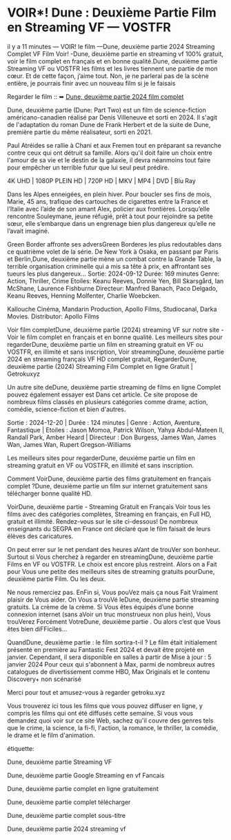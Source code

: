 # VOIR*! Dune : Deuxième Partie Film en Streaming VF — VOSTFR

il y a 11 minutes — VOIR! le film —Dune, deuxième partie 2024 Streaming Complet VF Film Voir! -Dune, deuxième partie en streaming vf 100% gratuit, voir le film complet en français et en bonne qualité.Dune, deuxième partie Streaming VF ou VOSTFR les films et les livres tiennent une partie de mon cœur. Et de cette façon, j’aime tout. Non, je ne parlerai pas de la scène entière, je pourrais finir avec un nouveau film si je le faisais

Regarder le film :: ➥ [Dune, deuxième partie 2024 film complet](https://getroku.xyz/fr/693134/dune-part-two.html)

Dune, deuxième partie (Dune: Part Two) est un film de science-fiction américano-canadien réalisé par Denis Villeneuve et sorti en 2024. Il s'agit de l'adaptation du roman Dune de Frank Herbert et de la suite de Dune, première partie du même réalisateur, sorti en 2021.

Paul Atréides se rallie à Chani et aux Fremen tout en préparant sa revanche contre ceux qui ont détruit sa famille. Alors qu'il doit faire un choix entre l'amour de sa vie et le destin de la galaxie, il devra néanmoins tout faire pour empêcher un terrible futur que lui seul peut prédire.

4K UHD | 1080P PLEIN HD | 720P HD | MKV | MP4 | DVD | Blu Ray

Dans les Alpes enneigées, en plein hiver. Pour boucler ses fins de mois, Marie, 45 ans, trafique des cartouches de cigarettes entre la France et l’Italie avec l’aide de son amant Alex, policier aux frontières. Lorsqu’elle rencontre Souleymane, jeune réfugié, prêt à tout pour rejoindre sa petite sœur, elle s’embarque dans un engrenage bien plus dangereux qu’elle ne l’avait imaginé.

Green Border affronte ses adversGreen Borderes les plus redoutables dans ce quatrième volet de la série. De New York à Osaka, en passant par Paris et Berlin,Dune, deuxième partie mène un combat contre la Grande Table, la terrible organisation criminelle qui a mis sa tête à prix, en affrontant ses tueurs les plus dangereux... Sortie: 2024-09-12 Durée: 169 minutes Genre: Action, Thriller, Crime Etoiles: Keanu Reeves, Donnie Yen, Bill Skarsgård, Ian McShane, Laurence Fishburne Directeur: Manfred Banach, Paco Delgado, Keanu Reeves, Henning Molfenter, Charlie Woebcken.

Kallouche Cinéma, Mandarin Production, Apollo Films, Studiocanal, Darka Movies. Distributor: Apollo Films

Voir film completDune, deuxième partie (2024) streaming VF sur notre site - Voir le film complet en français et en bonne qualité. Les meilleurs sites pour regarderDune, deuxième partie un film en streaming gratuit en VF ou VOSTFR, en illimité et sans inscription, Voir streamingDune, deuxième partie 2024 en streaming français VF HD complet gratuit, RegarderDune, deuxième partie (2024) Streaming Film Complet en ligne Gratuit | Getrokuxyz

Un autre site deDune, deuxième partie streaming de films en ligne Complet pouvez également essayer est Dans cet article. Ce site propose de nombreux films classés en plusieurs catégories comme drame, action, comédie, science-fiction et bien d'autres.

Sortie : 2024-12-20 | Durée : 124 minutes | Genre : Action, Aventure, Fantastique | Etoiles : Jason Momoa, Patrick Wilson, Yahya Abdul-Mateen II, Randall Park, Amber Heard | Directeur : Don Burgess, James Wan, James Wan, James Wan, Rupert Gregson-Williams

Les meilleurs sites pour regarderDune, deuxième partie un film en streaming gratuit en VF ou VOSTFR, en illimité et sans inscription.

Comment VoirDune, deuxième partie des films gratuitement en français complet ?Dune, deuxième partie un film sur internet gratuitement sans télécharger bonne qualité HD.

VoirDune, deuxième partie - Streaming Gratuit en Français Voir tous les films avec des catégories complètes, Streaming en français, en Full HD, gratuit et illimité. Rendez-vous sur le site ci-dessous! De nombreux enseignants du SEGPA en France ont déclaré que le film faisait de leurs élèves des caricatures.

On peut errer sur le net pendant des heures aVant de trouVer son bonheur. Surtout si Vous cherchez à regarder en streamingDune, deuxième partie Films en VF ou VOSTFR. Le choix est encore plus restreint. Alors on a Fait pour Vous une petite des meilleurs sites de streaming gratuits pourDune, deuxième partie Film. Ou les deux.

Ne nous remerciez pas. EnFin si, Vous pouVez mais ça nous Fait Vraiment plaisir de Vous aider. On Vous a trouVé leDune, deuxième partie streaming gratuits. La crème de la crème. Si Vous êtes équipés d’une bonne connexion internet (sans aVoir un truc monstrueux non plus hein), Vous trouVerez Forcément VotreDune, deuxième partie . Ou alors c’est que Vous êtes bien diFFiciles…

QuandDune, deuxième partie : le film sortira-t-il ? Le film était initialement présenté en première au Fantastic Fest 2024 et devait être projeté en janvier. Cependant, il sera disponible en salles à partir de Mise à jour : 5 janvier 2024 Pour ceux qui s'abonnent à Max, parmi de nombreux autres catalogues de divertissement comme HBO, Max Originals et le contenu Discovery+ non scénarisé

Merci pour tout et amusez-vous à regarder getroku.xyz

Vous trouverez ici tous les films que vous pouvez diffuser en ligne, y compris les films qui ont été diffusés cette semaine. Si vous vous demandez quoi voir sur ce site Web, sachez qu'il couvre des genres tels que le crime, la science, la fi-fi, l'action, la romance, le thriller, la comédie, le drame et le film d'animation.

étiquette:

Dune, deuxième partie Streaming VF

Dune, deuxième partie Google Streaming en vf Fancais

Dune, deuxième partie complet en ligne gratuitement

Dune, deuxième partie complet télécharger

Dune, deuxième partie complet sous-titre

Dune, deuxième partie 2024 streaming vf
